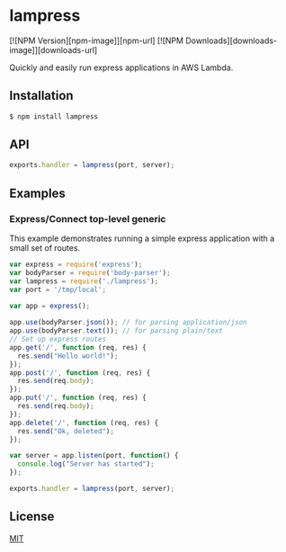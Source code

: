 # lampress

[![NPM Version][npm-image]][npm-url]
[![NPM Downloads][downloads-image]][downloads-url]

Quickly and easily run express applications in AWS Lambda.

## Installation

```sh
$ npm install lampress
```

## API

```js
exports.handler = lampress(port, server);
```

## Examples

### Express/Connect top-level generic

This example demonstrates running a simple express application with a small
set of routes.

```js
var express = require('express');
var bodyParser = require('body-parser');
var lampress = require('./lampress');
var port = '/tmp/local';

var app = express();
 
app.use(bodyParser.json()); // for parsing application/json
app.use(bodyParser.text()); // for parsing plain/text
// Set up express routes
app.get('/', function (req, res) {
  res.send("Hello world!");
});
app.post('/', function (req, res) {
  res.send(req.body);
});
app.put('/', function (req, res) {
  res.send(req.body);
});
app.delete('/', function (req, res) {
  res.send("Ok, deleted");
});

var server = app.listen(port, function() {
  console.log("Server has started");
}); 

exports.handler = lampress(port, server);
```

## License

[MIT](LICENSE)
